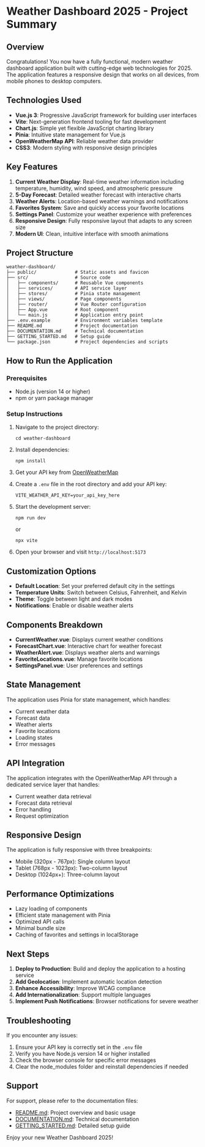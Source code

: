 # Weather Dashboard 2025 - Project Summary

## Overview
Congratulations! You now have a fully functional, modern weather dashboard application built with cutting-edge web technologies for 2025. The application features a responsive design that works on all devices, from mobile phones to desktop computers.

## Technologies Used
- **Vue.js 3**: Progressive JavaScript framework for building user interfaces
- **Vite**: Next-generation frontend tooling for fast development
- **Chart.js**: Simple yet flexible JavaScript charting library
- **Pinia**: Intuitive state management for Vue.js
- **OpenWeatherMap API**: Reliable weather data provider
- **CSS3**: Modern styling with responsive design principles

## Key Features
1. **Current Weather Display**: Real-time weather information including temperature, humidity, wind speed, and atmospheric pressure
2. **5-Day Forecast**: Detailed weather forecast with interactive charts
3. **Weather Alerts**: Location-based weather warnings and notifications
4. **Favorites System**: Save and quickly access your favorite locations
5. **Settings Panel**: Customize your weather experience with preferences
6. **Responsive Design**: Fully responsive layout that adapts to any screen size
7. **Modern UI**: Clean, intuitive interface with smooth animations

## Project Structure
```
weather-dashboard/
├── public/              # Static assets and favicon
├── src/                 # Source code
│   ├── components/      # Reusable Vue components
│   ├── services/        # API service layer
│   ├── stores/          # Pinia state management
│   ├── views/           # Page components
│   ├── router/          # Vue Router configuration
│   ├── App.vue          # Root component
│   └── main.js          # Application entry point
├── .env.example         # Environment variables template
├── README.md            # Project documentation
├── DOCUMENTATION.md     # Technical documentation
├── GETTING_STARTED.md   # Setup guide
└── package.json         # Project dependencies and scripts
```

## How to Run the Application

### Prerequisites
- Node.js (version 14 or higher)
- npm or yarn package manager

### Setup Instructions
1. Navigate to the project directory:
   ```
   cd weather-dashboard
   ```

2. Install dependencies:
   ```
   npm install
   ```

3. Get your API key from [OpenWeatherMap](https://openweathermap.org/api)

4. Create a `.env` file in the root directory and add your API key:
   ```
   VITE_WEATHER_API_KEY=your_api_key_here
   ```

5. Start the development server:
   ```
   npm run dev
   ```
   or
   ```
   npx vite
   ```

6. Open your browser and visit `http://localhost:5173`

## Customization Options
- **Default Location**: Set your preferred default city in the settings
- **Temperature Units**: Switch between Celsius, Fahrenheit, and Kelvin
- **Theme**: Toggle between light and dark modes
- **Notifications**: Enable or disable weather alerts

## Components Breakdown
- **CurrentWeather.vue**: Displays current weather conditions
- **ForecastChart.vue**: Interactive chart for weather forecast
- **WeatherAlert.vue**: Displays weather alerts and warnings
- **FavoriteLocations.vue**: Manage favorite locations
- **SettingsPanel.vue**: User preferences and settings

## State Management
The application uses Pinia for state management, which handles:
- Current weather data
- Forecast data
- Weather alerts
- Favorite locations
- Loading states
- Error messages

## API Integration
The application integrates with the OpenWeatherMap API through a dedicated service layer that handles:
- Current weather data retrieval
- Forecast data retrieval
- Error handling
- Request optimization

## Responsive Design
The application is fully responsive with three breakpoints:
- Mobile (320px - 767px): Single column layout
- Tablet (768px - 1023px): Two-column layout
- Desktop (1024px+): Three-column layout

## Performance Optimizations
- Lazy loading of components
- Efficient state management with Pinia
- Optimized API calls
- Minimal bundle size
- Caching of favorites and settings in localStorage

## Next Steps
1. **Deploy to Production**: Build and deploy the application to a hosting service
2. **Add Geolocation**: Implement automatic location detection
3. **Enhance Accessibility**: Improve WCAG compliance
4. **Add Internationalization**: Support multiple languages
5. **Implement Push Notifications**: Browser notifications for severe weather

## Troubleshooting
If you encounter any issues:
1. Ensure your API key is correctly set in the `.env` file
2. Verify you have Node.js version 14 or higher installed
3. Check the browser console for specific error messages
4. Clear the node_modules folder and reinstall dependencies if needed

## Support
For support, please refer to the documentation files:
- [README.md](README.md): Project overview and basic usage
- [DOCUMENTATION.md](DOCUMENTATION.md): Technical documentation
- [GETTING_STARTED.md](GETTING_STARTED.md): Detailed setup guide

Enjoy your new Weather Dashboard 2025!
